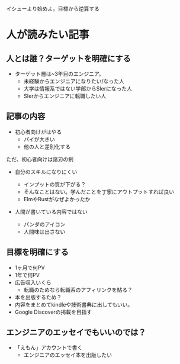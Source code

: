 イシューより始めよ。目標から逆算する

# 人が読みたい記事
## 人とは誰？ターゲットを明確にする
- ターゲット層は~3年目のエンジニア。
    - 未経験からエンジニアになりたい/なった人
    - 大学は情報系ではない学部からSIerになった人
    - SIerからエンジニアに転職したい人

## 記事の内容
- 初心者向けがはやる
    - パイが大きい
    - 他の人と差別化する

ただ、初心者向けは諸刃の剣
- 自分のスキルになりにくい
    - インプットの質が下がる？
    - そんなことはない。学んだことを丁寧にアウトプットすれば良い
    - ElmやRustがなぜよかったか

- 人間が書いている内容ではない
    - パンダのアイコン
    - 人間味は出さない

## 目標を明確にする
- 1ヶ月で何PV
- 1年で何PV
- 広告収入いくら
    - 転職のためなら転職系のアフィリンクを貼る？
- 本を出版するため？
- 内容をまとめてkindleや技術書典に出してもいい。
- Google Discoverの掲載を目指す


## エンジニアのエッセイでもいいのでは？
- 「えもん」アカウントで書く
    - エンジニアのエッセイ本を出版したい
